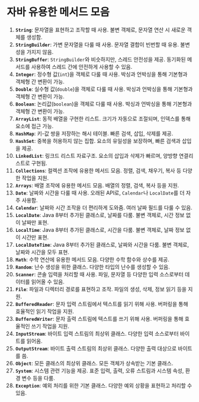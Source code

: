 # 자바 유용한 메서드 모음

1. **`String`**: 문자열을 표현하고 조작할 때 사용. 불변 객체로, 문자열 연산 시 새로운 객체를 생성함.
2. **`StringBuilder`**: 가변 문자열을 다룰 때 사용. 문자열 결합이 빈번할 때 유용. 불변성을 가지지 않음.
3. **`StringBuffer`**: `StringBuilder`와 비슷하지만, 스레드 안전성을 제공. 동기화된 메서드를 사용하여 스레드 간에 안전하게 사용할 수 있음.
4. **`Integer`**: 정수형 값(`int`)을 객체로 다룰 때 사용. 박싱과 언박싱을 통해 기본형과 객체형 간 변환이 가능.
5. **`Double`**: 실수형 값(`double`)을 객체로 다룰 때 사용. 박싱과 언박싱을 통해 기본형과 객체형 간 변환이 가능.
6. **`Boolean`**: 논리값(`boolean`)을 객체로 다룰 때 사용. 박싱과 언박싱을 통해 기본형과 객체형 간 변환이 가능.
7. **`ArrayList`**: 동적 배열을 구현한 리스트. 크기가 자동으로 조절되며, 인덱스를 통해 요소에 접근 가능.
8. **`HashMap`**: 키-값 쌍을 저장하는 해시 테이블. 빠른 검색, 삽입, 삭제를 제공.
9. **`HashSet`**: 중복을 허용하지 않는 집합. 요소의 유일성을 보장하며, 빠른 검색과 삽입을 제공.
10. **`LinkedList`**: 링크드 리스트 자료구조. 요소의 삽입과 삭제가 빠르며, 양방향 연결리스트로 구현됨.
11. **`Collections`**: 컬렉션 조작에 유용한 메서드 모음. 정렬, 검색, 채우기, 복사 등 다양한 작업을 지원.
12. **`Arrays`**: 배열 조작에 유용한 메서드 모음. 배열의 정렬, 검색, 복사 등을 지원.
13. **`Date`**: 날짜와 시간을 다룰 때 사용. 오래된 API로, `Calendar`나 `LocalDate`를 더 자주 사용함.
14. **`Calendar`**: 날짜와 시간 조작을 더 편리하게 도와줌. 여러 날짜 필드를 다룰 수 있음.
15. **`LocalDate`**: Java 8부터 추가된 클래스로, 날짜를 다룸. 불변 객체로, 시간 정보 없이 날짜만 표현.
16. **`LocalTime`**: Java 8부터 추가된 클래스로, 시간을 다룸. 불변 객체로, 날짜 정보 없이 시간만 표현.
17. **`LocalDateTime`**: Java 8부터 추가된 클래스로, 날짜와 시간을 다룸. 불변 객체로, 날짜와 시간을 모두 표현.
18. **`Math`**: 수학 연산에 유용한 메서드 모음. 다양한 수학 함수와 상수를 제공.
19. **`Random`**: 난수 생성을 위한 클래스. 다양한 타입의 난수를 생성할 수 있음.
20. **`Scanner`**: 콘솔 입력을 처리할 때 사용. 파일, 문자열 등 다양한 입력 소스로부터 데이터를 읽어올 수 있음.
21. **`File`**: 파일과 디렉터리 경로를 표현하고 조작. 파일의 생성, 삭제, 정보 읽기 등을 지원.
22. **`BufferedReader`**: 문자 입력 스트림에서 텍스트를 읽기 위해 사용. 버퍼링을 통해 효율적인 읽기 작업을 지원.
23. **`BufferedWriter`**: 문자 출력 스트림에 텍스트를 쓰기 위해 사용. 버퍼링을 통해 효율적인 쓰기 작업을 지원.
24. **`InputStream`**: 바이트 입력 스트림의 최상위 클래스. 다양한 입력 소스로부터 바이트를 읽어옴.
25. **`OutputStream`**: 바이트 출력 스트림의 최상위 클래스. 다양한 출력 대상으로 바이트를 씀.
26. **`Object`**: 모든 클래스의 최상위 클래스. 모든 객체가 상속받는 기본 클래스.
27. **`System`**: 시스템 관련 기능을 제공. 표준 입력, 출력, 오류 스트림과 시스템 속성, 환경 변수 등을 다룸.
28. **`Exception`**: 예외 처리를 위한 기본 클래스. 다양한 예외 상황을 표현하고 처리할 수 있음.
